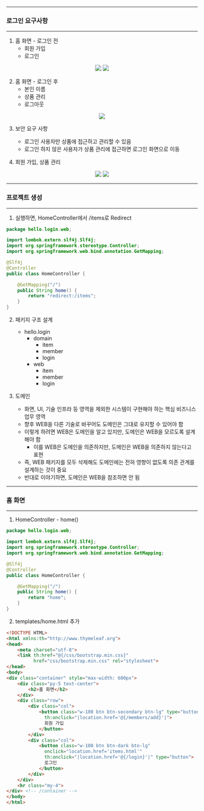-----
### 로그인 요구사항
-----
1. 홈 화면 - 로그인 전
   - 회원 가입
   - 로그인
<div align="center">
<img src="https://github.com/user-attachments/assets/e57b0f54-6bd6-4270-9e9d-9f9a0cf05c26">
<img src="https://github.com/user-attachments/assets/a013ead9-8f20-4a94-b68b-6e09d04993a6">
</div>

2. 홈 화면 - 로그인 후
   - 본인 이름
   - 상품 관리
   - 로그아웃
<div align="center">
<img src="https://github.com/user-attachments/assets/3fcd12cc-d57e-4255-9740-3a1eb73f2ced">
</div>

3. 보안 요구 사항
   - 로그인 사용자만 상품에 접근하고 관리할 수 있음
   - 로그인 하지 않은 사용자가 상품 관리에 접근하면 로그인 화면으로 이동

4. 회원 가입, 상품 관리
<div align="center">
<img src="https://github.com/user-attachments/assets/44112cd8-845e-4f41-9522-0282575f897a">
<img src="https://github.com/user-attachments/assets/1c04c9d3-00d0-49e1-90fa-ee8a447d3d18">
</div>

-----
### 프로젝트 생성
-----
1. 실행하면, HomeController에서 /items로 Redirect
```java
package hello.login.web;

import lombok.extern.slf4j.Slf4j;
import org.springframework.stereotype.Controller;
import org.springframework.web.bind.annotation.GetMapping;

@Slf4j
@Controller
public class HomeController {

    @GetMapping("/")
    public String home() {
        return "redirect:/items";
    }
}
```

2. 패키지 구조 설계
   - hello.login
     + domain
       * item
       * member
       * login
     + web
       * item
       * member
       * login

3. 도메인
   - 화면, UI, 기술 인프라 등 영역을 제외한 시스템이 구현해야 하는 핵심 비즈니스 업무 영역
   - 향후 WEB을 다른 기술로 바꾸어도 도메인은 그대로 유지할 수 있어야 함
   - 이렇게 하려면 WEB은 도메인을 알고 있지만, 도메인은 WEB을 모르도록 설계해야 함
     + 이를 WEB은 도메인을 의존하지만, 도메인은 WEB을 의존하지 않는다고 표현
   - 즉, WEB 패키지를 모두 삭제해도 도메인에는 전혀 영향이 없도록 의존 관계를 설계하는 것이 중요
   - 반대로 이야기하면, 도메인은 WEB을 참조하면 안 됨

----
### 홈 화면
-----
1. HomeController - home()
```java
package hello.login.web;

import lombok.extern.slf4j.Slf4j;
import org.springframework.stereotype.Controller;
import org.springframework.web.bind.annotation.GetMapping;

@Slf4j
@Controller
public class HomeController {

    @GetMapping("/")
    public String home() {
        return "home";
    }
}
```

2. templates/home.html 추가
```html
<!DOCTYPE HTML>
<html xmlns:th="http://www.thymeleaf.org"> 
<head>
    <meta charset="utf-8">
    <link th:href="@{/css/bootstrap.min.css}"
          href="css/bootstrap.min.css" rel="stylesheet">
</head>
<body>
<div class="container" style="max-width: 600px">
    <div class="py-5 text-center">
        <h2>홈 화면</h2>
    </div>
    <div class="row">
        <div class="col">
            <button class="w-100 btn btn-secondary btn-lg" type="button"
              th:onclick="|location.href='@{/members/add}'|"> 
              회원 가입
            </button> 
        </div>
        <div class="col">
            <button class="w-100 btn btn-dark btn-lg" 
              onclick="location.href='items.html'"
              th:onclick="|location.href='@{/login}'|" type="button"> 
              로그인
            </button> 
        </div>
    </div>
    <hr class="my-4"> 
</div> <!-- /container --> 
</body>
</html>
```
